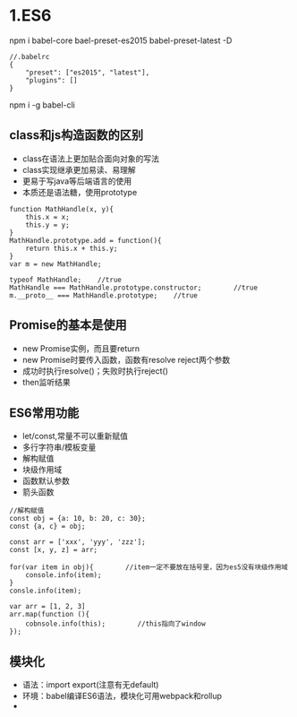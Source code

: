 # 1.ES6

npm i babel-core bael-preset-es2015 babel-preset-latest -D

```text
//.babelrc
{
    "preset": ["es2015", "latest"],
    "plugins": []
}
```

npm i -g babel-cli

## class和js构造函数的区别

* class在语法上更加贴合面向对象的写法
* class实现继承更加易读、易理解
* 更易于写java等后端语言的使用
* 本质还是语法糖，使用prototype

```text
function MathHandle(x, y){
    this.x = x;
    this.y = y;
}
MathHandle.prototype.add = function(){
    return this.x + this.y;
}
var m = new MathHandle;

typeof MathHandle;    //true
MathHandle === MathHandle.prototype.constructor;        //true
m.__proto__ === MathHandle.prototype;    //true
```

## Promise的基本是使用

* new Promise实例，而且要return
* new Promise时要传入函数，函数有resolve reject两个参数
* 成功时执行resolve\(\)；失败时执行reject\(\)
* then监听结果

## ES6常用功能

* let/const,常量不可以重新赋值
* 多行字符串/模板变量
* 解构赋值
* 块级作用域
* 函数默认参数
* 箭头函数

```text
//解构赋值
const obj = {a: 10, b: 20, c: 30};
const {a, c} = obj;

const arr = ['xxx', 'yyy', 'zzz'];
const [x, y, z] = arr;

for(var item in obj){        //item一定不要放在括号里，因为es5没有块级作用域
    console.info(item);
}
consle.info(item);   

var arr = [1, 2, 3] 
arr.map(function (){
    cobnsole.info(this);        //this指向了window
});
```

## 模块化

* 语法：import export\(注意有无default\)
* 环境：babel编译ES6语法，模块化可用webpack和rollup
* 
